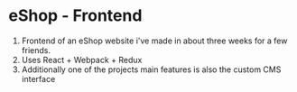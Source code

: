 # eShop - Frontend
1) Frontend of an eShop website i've made in about three weeks for a few friends.
2) Uses React + Webpack + Redux
3) Additionally one of the projects main features is also the custom CMS interface
